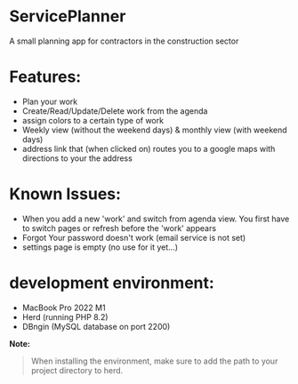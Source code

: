 # ServicePlanner
A small planning app for contractors in the construction sector

# Features:
- Plan your work
- Create/Read/Update/Delete work from the agenda
- assign colors to a certain type of work
- Weekly view (without the weekend days) & monthly view (with weekend days)
- address link that (when clicked on) routes you to a google maps with directions to your the address

# Known Issues:
- When you add a new 'work' and switch from agenda view. You first have to switch pages or refresh before the 'work' appears
- Forgot Your password doesn't work (email service is not set)
- settings page is empty (no use for it yet...)

# development environment:
- MacBook Pro 2022 M1
- Herd (running PHP 8.2)
- DBngin (MySQL database on port 2200)

**Note:**
> When installing the environment, make sure to add the path to your project directory to herd.
  
  
